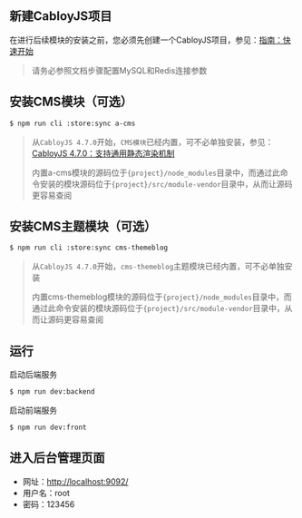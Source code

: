 ## 新建CabloyJS项目

在进行后续模块的安装之前，您必须先创建一个CabloyJS项目，参见：[指南：快速开始](https://cabloy.com/zh-cn/articles/guide-quick-start.html)

> 请务必参照文档步骤配置MySQL和Redis连接参数

## 安装CMS模块（可选）

``` bash
$ npm run cli :store:sync a-cms
```

> 从`CabloyJS 4.7.0`开始，`CMS模块`已经内置，可不必单独安装，参见：[CabloyJS 4.7.0：支持通用静态渲染机制](https://community.cabloy.com/zh-cn/articles/2bf45894b1224b949e2c0960b1eb7c8b.html)
>
> 内置a-cms模块的源码位于`{project}/node_modules`目录中，而通过此命令安装的模块源码位于`{project}/src/module-vendor`目录中，从而让源码更容易查阅

## 安装CMS主题模块（可选）

``` bash
$ npm run cli :store:sync cms-themeblog
```

> 从`CabloyJS 4.7.0`开始，`cms-themeblog`主题模块已经内置，可不必单独安装
>
> 内置cms-themeblog模块的源码位于`{project}/node_modules`目录中，而通过此命令安装的模块源码位于`{project}/src/module-vendor`目录中，从而让源码更容易查阅

## 运行

启动后端服务

``` bash
$ npm run dev:backend
```

启动前端服务

``` bash
$ npm run dev:front
```

## 进入后台管理页面

* 网址：<http://localhost:9092/>
* 用户名：root
* 密码：123456